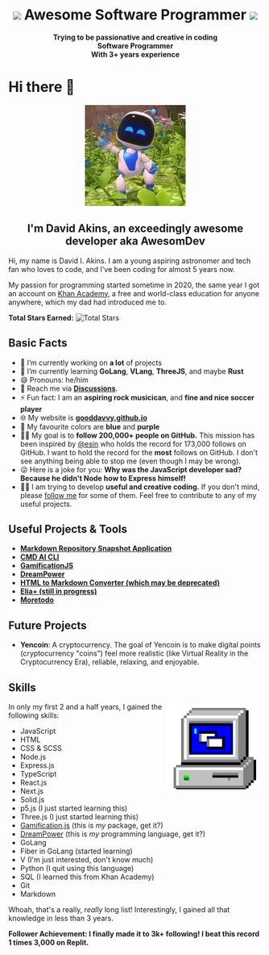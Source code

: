 <h1 align="center">
  <img src="https://media.giphy.com/media/hvRJCLFzcasrR4ia7z/giphy.gif" width="28" />
  Awesome Software Programmer
  <img src="https://media.giphy.com/media/hvRJCLFzcasrR4ia7z/giphy.gif" width="28" />
</h1>

<div align="center">
  <b>Trying to be passionative and creative in coding</b><br/>
  <b>Software Programmer</b><br/>
  <b>With 3+ years experience</b><br/>
</div>


# Hi there 👋
<div align="center">
  <img src="https://raw.githubusercontent.com/CharlesDerek/charlesderek/main/assets/hi.webp" />
  <br />
  <h2>I'm David Akins, an exceedingly awesome developer aka AwesomDev</h2>
</div>

<p>
    Hi, my name is David I. Akins. I am a young aspiring astronomer and tech fan who loves to code, and I've been coding for almost 5 years now.
</p>
<p>
  My passion for programming started sometime in 2020, the same year I got an account on <a href="https://khanacademy.org">Khan Academy</a>, a free and world-class education for anyone anywhere, which my dad had introduced me to.
</p>

**Total Stars Earned:**  ![Total Stars](https://img.shields.io/github/stars/gooddavvy?style=flat-square)

## Basic Facts
- 🔭 I’m currently working on **a lot** of projects
- 🌱 I’m currently learning **GoLang**, **VLang**, **ThreeJS**, and maybe **Rust**
- 😄 Pronouns: he/him
- 💬 Reach me via **[Discussions](https://github.com/gooddavvy/gooddavvy/discussions)**.
- ⚡ Fun fact: I am an **aspiring rock musicican**, and **fine and nice soccer player**
- 🌐 My website is **[gooddavvy.github.io](https://gooddavvy.github.io)**
- 🎨 My favourite colors are **blue** and **purple**
- 👏🏾 My goal is to **follow 200,000+ people on GitHub.** This mission has been inspired by [@esin](https://github.com/esin) who holds the record for 173,000 follows on GitHub. I want to hold the record for the **most** follows on GitHub. I don't see anything being able to stop me (even though I may be wrong).
- 😜 Here is a joke for you: **Why was the JavaScript developer sad? Because he didn't Node how to Express himself!**
- 👨‍💻 I am trying to develop **useful and creative coding.** If you don't mind, please [follow me](https://github.com/gooddavvy) for some of them. Feel free to contribute to any of my useful projects.

## Useful Projects & Tools
- **[Markdown Repository Snapshot Application](https://github.com/gooddavvy/markdown-repository-snapshot-app)**
- **[CMD AI CLI](https://github.com/gooddavvy/cmd-ai-cli)**
- **[GamificationJS](https://github.com/gooddavvy/gamification-js)**
- **[DreamPower](https://github.com/gooddavvy/DreamPower)**
- **[HTML to Markdown Converter (which may be deprecated)](https://github.com/gooddavvy/html-to-markdown-converter)**
- **[Elia+ (still in progress)](https://github.com/gooddavvy/EliaPlus)**
- **[Moretodo](https://github.com/gooddavvy/moretodo)**

## Future Projects
- **Yencoin**: A cryptocurrency. The goal of Yencoin is to make digital points (cryptocurrency "coins") feel more realistic (like Virtual Reality in the Cryptocurrency Era), reliable, relaxing, and enjoyable.

## Skills

<img align="right" alt="PC GIF" src="https://github.com/TheDudeThatCode/TheDudeThatCode/blob/master/Assets/PC.gif" width="190" />

In only my first 2 and a half years, I gained the following skills:

- JavaScript
- HTML
- CSS & SCSS
- Node.js
- Express.js
- TypeScript
- React.js
- Next.js
- Solid.js
- p5.js (I just started learning this)
- Three.js (I just started learning this)
- [Gamification.js](https://github.com/gooddavvy/gamification-js) (this is _my_ package, get it?)
- [DreamPower](https://github.com/gooddavvy/DreamPower) (this is _my_ programming language, get it?)
- GoLang
- Fiber in GoLang (started learning)
- V (I'm just interested, don't know much)
- Python (I quit using this language)
- SQL (I learned this from Khan Academy)
- Git
- Markdown

Whoah, that's a really, _really_ long list! Interestingly, I gained all that knowledge in less than 3 years.

**Follower Achievement: I finally made it to 3k+ following! I beat this record 1 times 3,000 on Replit.**
